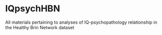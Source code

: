 # IQpsychHBN
All materials pertaining to analyses of IQ-psychopathology relationship in the Healthy Brin Network dataset
